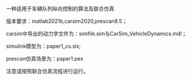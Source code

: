 一种适用于车辆队列纵向控制的算法及联合仿真

版本要求：matlab2021b,carsim2020,prescan8.5；

carsim中导出的动力学文件为：simfile.sim与CarSim_VehicleDynamics.mdl；

simulink模型为：paper1_cs.slx;

prescan仿真场景为：paper1.pex

注意请按照联合仿真流程进行运行。
